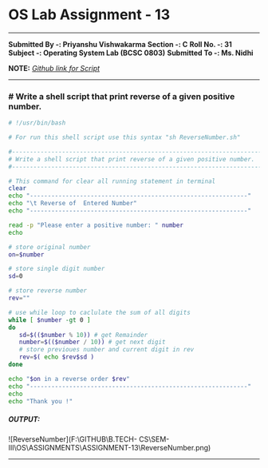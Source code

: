 # OS Lab Assignment - 13

------

**Submitted By -:  Priyanshu Vishwakarma**
**Section  -:  C**
**Roll No. -:  31**
**Subject  -:  Operating System Lab (BCSC 0803)**
**Submitted To -:  Ms. Nidhi**

**NOTE:** *[Github link for Script](https://github.com/CodePredator01/B.TECH-CS/tree/master/SEM-III/OS/ASSIGNMENTS/ASSIGNMENT-13)*

------

### # Write a shell script that print reverse of a given positive number.

```sh
# !/usr/bin/bash

# For run this shell script use this syntax "sh ReverseNumber.sh"

#-----------------------------------------------------------------------------
# Write a shell script that print reverse of a given positive number.
#-----------------------------------------------------------------------------

# This command for clear all running statement in terminal
clear
echo "-------------------------------------------------------------"
echo "\t Reverse of  Entered Number"
echo "-------------------------------------------------------------"

read -p "Please enter a positive number: " number
echo

# store original number
on=$number

# store single digit number
sd=0

# store reverse number
rev=""

# use while loop to caclulate the sum of all digits
while [ $number -gt 0 ]
do
   sd=$(($number % 10)) # get Remainder
   number=$(($number / 10)) # get next digit
   # store previoues number and current digit in rev
   rev=$( echo $rev$sd )
done

echo "$on in a reverse order $rev"
echo "-------------------------------------------------------------"
echo
echo "Thank you !"
```



##### **OUTPUT:**

![ReverseNumber](F:\GITHUB\B.TECH- CS\SEM-III\OS\ASSIGNMENTS\ASSIGNMENT-13\ReverseNumber.png)

------